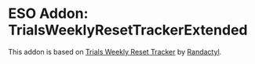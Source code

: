 # ESO Addon: TrialsWeeklyResetTrackerExtended

This addon is based on [Trials Weekly Reset Tracker](http://www.esoui.com/downloads/info1469-TrialsWeeklyResetTracker.html) by [Randactyl](http://www.esoui.com/downloads/author-4309.html).